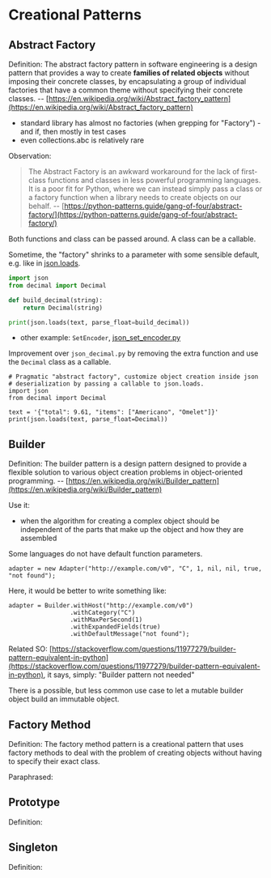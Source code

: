 # Creational Patterns

## Abstract Factory

Definition: The abstract factory pattern in software engineering is a design
pattern that provides a way to create **families of related objects** without
imposing their concrete classes, by encapsulating a group of individual
factories that have a common theme without specifying their concrete classes. -- [https://en.wikipedia.org/wiki/Abstract_factory_pattern](https://en.wikipedia.org/wiki/Abstract_factory_pattern)

* standard library has almost no factories (when grepping for "Factory") - and if, then mostly in test cases
* even collections.abc is relatively rare

Observation:

> The Abstract Factory is an awkward workaround for the lack of first-class
> functions and classes in less powerful programming languages. It is a poor
> fit for Python, where we can instead simply pass a class or a factory
> function when a library needs to create objects on our behalf. -- [https://python-patterns.guide/gang-of-four/abstract-factory/](https://python-patterns.guide/gang-of-four/abstract-factory/)

Both functions and class can be passed around. A class can be a callable.

Sometime, the "factory" shrinks to a parameter with some sensible default, e.g.
like in [json.loads](https://docs.python.org/3/library/json.html#json.loads).

```python
import json
from decimal import Decimal

def build_decimal(string):
    return Decimal(string)

print(json.loads(text, parse_float=build_decimal))
```

* other example: `SetEncoder`, [json_set_encoder.py](json_set_encoder.py)

Improvement over `json_decimal.py` by removing the extra function and use the `Decimal` class as a callable.

```
# Pragmatic "abstract factory", customize object creation inside json
# deserialization by passing a callable to json.loads.
import json
from decimal import Decimal

text = '{"total": 9.61, "items": ["Americano", "Omelet"]}'
print(json.loads(text, parse_float=Decimal))
```

## Builder

Definition: The builder pattern is a design pattern designed to provide a
flexible solution to various object creation problems in object-oriented
programming. -- [https://en.wikipedia.org/wiki/Builder_pattern](https://en.wikipedia.org/wiki/Builder_pattern)

Use it:

* when the algorithm for creating a complex object should be independent of the
  parts that make up the object and how they are assembled

Some languages do not have default function parameters.

```
adapter = new Adapter("http://example.com/v0", "C", 1, nil, nil, true, "not found");
```

Here, it would be better to write something like:

```
adapter = Builder.withHost("http://example.com/v0")
                 .withCategory("C")
                 .withMaxPerSecond(1)
                 .withExpandedFields(true)
                 .withDefaultMessage("not found");
```

Related SO:
[https://stackoverflow.com/questions/11977279/builder-pattern-equivalent-in-python](https://stackoverflow.com/questions/11977279/builder-pattern-equivalent-in-python),
it says, simply: "Builder pattern not needed"

There is a possible, but less common use case to let a mutable builder object build an immutable object.


## Factory Method

Definition: The factory method pattern is a creational pattern that uses
factory methods to deal with the problem of creating objects without having to
specify their exact class.

Paraphrased:

## Prototype

Definition:

## Singleton

Definition:

